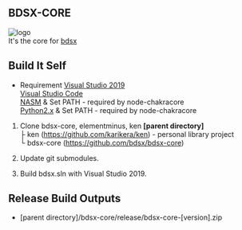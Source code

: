 ## BDSX-CORE
![logo](icon.png)  
It's the core for [bdsx](https://github.com/bdsx/bdsx)

## Build It Self
* Requirement
[Visual Studio 2019](https://visualstudio.microsoft.com/)  
[Visual Studio Code](https://code.visualstudio.com/)  
[NASM](https://www.nasm.us/) & Set PATH - required by node-chakracore  
[Python2.x](https://www.python.org/downloads/release/python-2718/) & Set PATH - required by node-chakracore  

1. Clone bdsx-core, elementminus, ken
**[parent directory]**  
├ ken (https://github.com/karikera/ken) - personal library project  
└ bdsx-core (https://github.com/bdsx/bdsx-core)  

2. Update git submodules.

3. Build bdsx.sln with Visual Studio 2019.

## Release Build Outputs
* [parent directory]/bdsx-core/release/bdsx-core-[version].zip